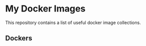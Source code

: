 # My Docker Images

This repository contains a list of useful docker image collections.

## Dockers

